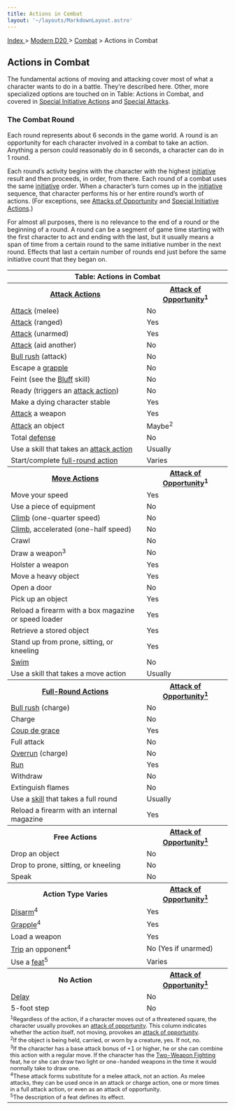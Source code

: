 ```yaml
---
title: Actions in Combat
layout: '~/layouts/MarkdownLayout.astro'
---
```


[ Index ](/) > [ Modern D20 ](/modern.d20.srd) > [Combat](/modern.d20.srd/combat) > Actions in Combat

## Actions in Combat

The fundamental actions of moving and attacking cover most of what a character
wants to do in a battle. They’re described here. Other, more specialized
options are touched on in Table: Actions in Combat, and covered in [Special Initiative Actions](/modern.d20.srd/combat/special.initiative.actions) and
[Special Attacks](/modern.d20.srd/combat/index.php#special).

### The Combat Round

Each round represents about 6 seconds in the game world. A round is an
opportunity for each character involved in a combat to take an action.
Anything a person could reasonably do in 6 seconds, a character can do in 1
round.

Each round’s activity begins with the character with the highest
[initiative](/modern.d20.srd/combat/initiative) result and then proceeds, in
order, from there. Each round of a combat uses the same
[initiative](/modern.d20.srd/combat/initiative) order. When a character’s turn
comes up in the [initiative](/modern.d20.srd/combat/initiative) sequence, that
character performs his or her entire round’s worth of actions. (For
exceptions, see [Attacks of Opportunity](/modern.d20.srd/combat/attacks.of.opportunity) and [Special Initiative Actions](/modern.d20.srd/combat/special.initiative.actions).)

For almost all purposes, there is no relevance to the end of a round or the
beginning of a round. A round can be a segment of game time starting with the
first character to act and ending with the last, but it usually means a span
of time from a certain round to the same initiative number in the next round.
Effects that last a certain number of rounds end just before the same
initiative count that they began on.


<table> <tr><th colspan="2"> Table: Actions in Combat </th></tr> <tr><th> <a href="/modern.d20.srd/combat/attack.actions">Attack Actions</a></th> <th> <a href="/modern.d20.srd/combat/attacks.of.opportunity">Attack of Opportunity</a><sup>1</sup> </th> </tr> <tr><td><a href="/modern.d20.srd/combat/attack.roll">Attack</a> (melee)</td> <td> No</td></tr> <tr class="shaded"><td><a href="/modern.d20.srd/combat/attack.roll">Attack</a> (ranged)</td> <td> Yes</td></tr> <tr><td><a href="/modern.d20.srd/combat/attack.roll">Attack</a> (unarmed)</td> <td> Yes</td></tr> <tr class="shaded"><td><a href="/modern.d20.srd/combat/aid.another">Attack</a> (aid another)</td> <td> No</td></tr> <tr><td><a href="/modern.d20.srd/combat/bull.rush">Bull rush</a> (attack)</td> <td> No</td></tr> <tr class="shaded"><td>Escape a <a href="/modern.d20.srd/combat/grapple">grapple</a></td> <td> No</td></tr> <tr><td>Feint (see the <a href="/modern.d20.srd/skills/bluff">Bluff</a> skill)</td> <td> No</td></tr> <tr class="shaded"><td>Ready (triggers an <a href="/modern.d20.srd/combat/attack.actions">attack action</a>)</td> <td> No</td></tr> <tr><td>Make a dying character stable</td><td> Yes</td></tr> <tr class="shaded"><td><a href="/modern.d20.srd/combat/attack.roll">Attack</a> a weapon</td> <td> Yes</td></tr> <tr><td><a href="/modern.d20.srd/combat/attack.roll">Attack</a> an object</td> <td> Maybe<sup>2</sup></td></tr> <tr class="shaded"><td>Total <a href="/modern.d20.srd/combat/defense">defense</a></td> <td> No</td></tr> <tr><td>Use a skill that takes an <a href="/modern.d20.srd/combat/attack.roll">attack action</a></td> <td> Usually</td></tr> <tr class="shaded"><td>Start/complete <a href="/modern.d20.srd/combat/full.round.actions">full-round action</a></td> <td> Varies</td></tr> <tr><th><a href="/modern.d20.srd/combat/move.actions">Move Actions</a></th><th> <a href="/modern.d20.srd/combat/attacks.of.opportunity">Attack of Opportunity</a><sup>1</sup></th> </tr> <tr><td>Move your speed</td><td> Yes</td></tr> <tr class="shaded"><td>Use a piece of equipment</td><td> No</td></tr> <tr><td><a href="/modern.d20.srd/skills/climb">Climb</a> (one-quarter speed)</td> <td> No</td></tr> <tr class="shaded"><td><a href="/modern.d20.srd/skills/climb">Climb</a>, accelerated (one-half speed)</td> <td> No</td></tr> <tr><td>Crawl</td><td> No</td></tr> <tr class="shaded"><td>Draw a weapon<sup>3</sup></td><td> No</td></tr> <tr><td>Holster a weapon</td><td> Yes</td></tr> <tr class="shaded"><td>Move a heavy object</td><td> Yes</td></tr> <tr><td>Open a door</td><td> No</td></tr> <tr class="shaded"><td>Pick up an object</td><td> Yes</td></tr> <tr><td>Reload a firearm with a box magazine or speed loader</td><td> Yes</td></tr> <tr class="shaded"><td>Retrieve a stored object</td><td> Yes</td></tr> <tr><td>Stand up from prone, sitting, or kneeling</td><td> Yes</td></tr> <tr class="shaded"><td><a href="/modern.d20.srd/skills/swim">Swim</a></td> <td> No</td></tr> <tr><td>Use a skill that takes a move action</td><td> Usually</td></tr> <tr><th><a href="/modern.d20.srd/combat/full.round.actions">Full-Round Actions</a></th><th> <a href="/modern.d20.srd/combat/attacks.of.opportunity">Attack of Opportunity<sup>1</sup></a></th> </tr> <tr><td><a href="/modern.d20.srd/combat/bull.rush">Bull rush</a> (charge)</td> <td> No</td></tr> <tr class="shaded"><td>Charge</td><td> No</td></tr> <tr><td><a href="/modern.d20.srd/combat/helpless.defenders">Coup de grace</a></td> <td> Yes</td></tr> <tr class="shaded"><td>Full attack</td><td> No</td></tr> <tr><td><a href="/modern.d20.srd/combat/overrun">Overrun</a> (charge)</td> <td> No</td></tr> <tr class="shaded"><td><a href="/modern.d20.srd/combat/move.actions">Run</a></td> <td> Yes</td></tr> <tr><td>Withdraw</td><td> No</td></tr> <tr class="shaded"><td>Extinguish flames</td><td> No</td></tr> <tr><td>Use a <a href="/modern.d20.srd/skills">skill</a> that takes a full round</td> <td> Usually</td></tr> <tr class="shaded"><td>Reload a firearm with an internal magazine</td><td> Yes</td></tr> <tr><th>Free Actions</th><th> <a href="/modern.d20.srd/combat/attacks.of.opportunity">Attack of Opportunity<sup>1</sup></a></th> </tr> <tr><td>Drop an object</td><td> No</td></tr> <tr class="shaded"><td>Drop to prone, sitting, or kneeling</td><td> No</td></tr> <tr><td>Speak</td><td> No</td></tr> <tr><th>Action Type Varies</th><th> <a href="/modern.d20.srd/combat/attacks.of.opportunity">Attack of Opportunity<sup>1</sup></a></th> </tr> <tr><td><a href="/modern.d20.srd/combat/disarm">Disarm</a><sup>4</sup></td> <td> Yes</td></tr> <tr class="shaded"><td><a href="/modern.d20.srd/combat/grapple">Grapple</a><sup>4</sup></td> <td> Yes</td></tr> <tr><td>Load a weapon</td><td> Yes</td></tr> <tr class="shaded"><td><a href="/modern.d20.srd/combat/trip">Trip</a> an opponent<sup>4</sup></td> <td> No (Yes if unarmed)</td></tr> <tr><td>Use a <a href="/modern.d20.srd/feats">feat</a><sup>5</sup></td> <td> Varies</td></tr> <tr><th>No Action</th><th> <a href="/modern.d20.srd/combat/attacks.of.opportunity">Attack of Opportunity<sup>1</sup></a></th> </tr> <tr><td><a href="/modern.d20.srd/combat/special.initiative.actions">Delay</a></td> <td> No</td></tr> <tr class="shaded"><td>5-foot step</td><td> No </td></tr> <tr><td colspan="2" style="font-size: .8em; text-align: left"> <sup>1</sup>Regardless of the action, if a character moves out of a threatened square, the character usually provokes an <a href="/modern.d20.srd/combat/attacks.of.opportunity">attack of opportunity</a>. This column indicates whether the action itself, not moving, provokes an <a href="/modern.d20.srd/combat/attacks.of.opportunity">attack of opportunity</a>.<br/> <sup>2</sup>If the object is being held, carried, or worn by a creature, yes. If not, no.<br/> <sup>3</sup>If the character has a base attack bonus of +1 or higher, he or she can combine this action with a regular move. If the character has the <a href="/modern.d20.srd/feats/two.weapon.fighting">Two-Weapon Fighting</a> feat, he or she can draw two light or one-handed weapons in the time it would normally take to draw one.<br/> <sup>4</sup>These attack forms substitute for a melee attack, not an action. As melee attacks, they can be used once in an attack or charge action, one or more times in a full attack action, or even as an attack of opportunity.<br/> <sup>5</sup>The description of a feat defines its effect.</td></tr> </table>


